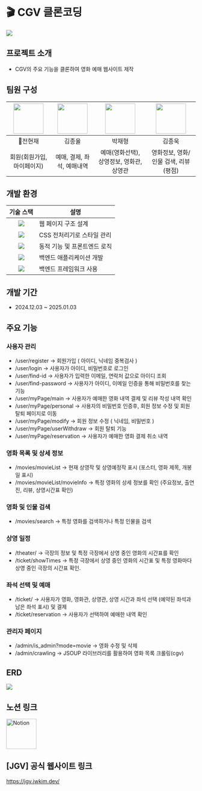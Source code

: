 # 🎬 CGV 클론코딩
<img src="https://newsroom.etomato.com/userfiles/20240401_112826_116930170.jpg">

## 프로젝트 소개
- CGV의 주요 기능을 클론하여 영화 예매 웹사이트 제작

## 팀원 구성

| <a href="https://github.com/Nyeonjae"><img src="https://avatars.githubusercontent.com/u/185048916?v=4" width="80"></a> | <a href="https://github.com/geniyuls"><img src="https://avatars.githubusercontent.com/u/181185824?v=4" width="80"></a> | <a href="https://github.com/escurse"><img src="https://avatars.githubusercontent.com/u/180259666?v=4" width="80"></a> | <a href="https://github.com/kimjonguk1"><img src="https://avatars.githubusercontent.com/u/148532342?v=4" width="80"></a> |
|:-----:|:-----:|:-----:|:-----:|
| :crown:전현재 | 김종율 | 박재형 | 김종욱 |
| 회원(회원가입, 마이페이지) | 예매, 결제, 좌석, 예매내역  | 예매(영화선택), 상영정보, 영화관, 상영관 | 영화정보, 영화/인물 검색, 리뷰(평점) |

## 개발 환경
| **기술 스택** | **설명**                     |
|:-------------:|------------------------------|
|  <img src="https://img.shields.io/badge/html5-E34F26?style=for-the-badge&logo=html5&logoColor=white">           | 웹 페이지 구조 설계          |
| <img src="https://img.shields.io/badge/Scss-green?style=flat&logo=Sass&logoColor=CC6699"/>        | CSS 전처리기로 스타일 관리    |
| <img src="https://img.shields.io/badge/JavaScript-F7DF1E?style=for-the-badge&logo=JavaScript&logoColor=white">    | 동적 기능 및 프론트엔드 로직 |
| <img src="https://img.shields.io/badge/java-007396?style=for-the-badge&logo=OpenJDK&logoColor=white">          | 백엔드 애플리케이션 개발     |
| <img src="https://img.shields.io/badge/springboot-6DB33F?style=for-the-badge&logo=springboot&logoColor=white">    | 백엔드 프레임워크 사용       |

## 개발 기간
- 2024.12.03 ~ 2025.01.03

## 주요 기능
### 사용자 관리
- /user/register -> 회원가입 ( 아이디, 닉네임 중복검사 ) 
- /user/login -> 사용자가 아이디, 비밀번호로 로그인
- /user/find-id -> 사용자가 입력한 이메일, 연락처 값으로 아이디 조회 
- /user/find-password -> 사용자가 아이디, 이메일 인증을 통해 비밀번호를 찾는 기능
- /user/myPage/main -> 사용자가 예매한 영화 내역 결제 및 리뷰 작성 내역 확인
- /user/myPage/personal -> 사용자의 비밀번호 인증후, 회원 정보 수정 및 회원 탈퇴 페이지로 이동 
- /user/myPage/modify -> 회원 정보 수정 ( 닉네임, 비밀번호 )
- /user/myPage/userWithdraw -> 회원 탈퇴 기능 
- /user/myPage/reservation -> 사용자가 예매한 영화 결제 취소 내역


### 영화 목록 및 상세 정보
- /movies/movieList -> 현재 상영작 및 상영예정작 표시 (포스터, 영화 제목, 개봉일 표시)
- /movies/movieList/movieInfo -> 특정 영화의 상세 정보를 확인 (주요정보, 출연진, 리뷰, 상영시간표 확인)

### 영화 및 인물 검색
- /movies/search -> 특정 영화를 검색하거나 특정 인물을 검색

### 상영 일정
- /theater/ -> 극장의 정보 및 특정 극장에서 상영 중인 영화의 시간표를 확인
- /ticket/showTimes -> 특정 극장에서 상영 중인 영화의 시간표 및 특정 영화마다 상영 중인 극장의 시간표 확인.

### 좌석 선택 및 예매
- /ticket/ -> 사용자가 영화, 영화관, 상영관, 상영 시간과 좌석 선택 (예약된 좌석과 남은 좌석 표시) 및 결제
- /ticket/reservation -> 사용자가 선택하여 예매한 내역 확인

### 관리자 페이지
- /admin/is_admin?mode=movie -> 영화 수정 및 삭제
- /admin/crawling -> JSOUP 라이브러리를 활용하여 영화 목록 크롤링(cgv)

## ERD
<img src="https://img.notionusercontent.com/s3/prod-files-secure%2Fbba77931-e5b0-47ad-bf2b-0d24647cd0c4%2Ff978612d-0b69-4179-b2f2-b5631d52e9d6%2Ferd_%EC%B5%9C%EC%A2%85.png/size/w=1420?exp=1736235728&sig=WEbiTOwYMX_QgelXO2a4kiDlUEINUcmJprgwRw7HW5k">

## 노션 링크
<a href="https://tricky-bloom-e01.notion.site/Jongyul-Pirates-Movie-Theater-130221d78586808aa580cbaf5e7a7e6f?pvs=4" target="_blank">
  <img src="https://upload.wikimedia.org/wikipedia/commons/4/45/Notion_app_logo.png" alt="Notion" width="80">
</a>

## [JGV] 공식 웹사이트 링크
https://jgv.jwkim.dev/
